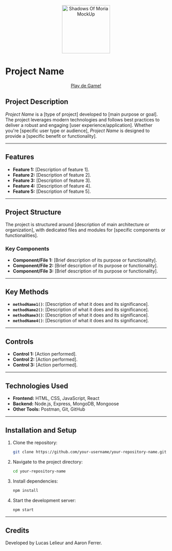 <p align="center">
  <img src="https://res.cloudinary.com/dhluctrie/image/upload/v1736500849/MockUp_tsovp1.png" alt="Shadows Of Moria MockUp" width="150">
</p>


# **Project Name**

<p align="center">
  <a href="https://example.com](https://lelieur.github.io/MiniGame_ShadowsOfMoria/">Play de Game!</a>
</p>

## **Project Description**  
*Project Name* is a [type of project] developed to [main purpose or goal]. The project leverages modern technologies and follows best practices to deliver a robust and engaging [user experience/application]. Whether you're [specific user type or audience], *Project Name* is designed to provide a [specific benefit or functionality].  

---

## **Features**  
- **Feature 1:** [Description of feature 1].  
- **Feature 2:** [Description of feature 2].  
- **Feature 3:** [Description of feature 3].  
- **Feature 4:** [Description of feature 4].  
- **Feature 5:** [Description of feature 5].  

---

## **Project Structure**  
The project is structured around [description of main architecture or organization], with dedicated files and modules for [specific components or functionalities].  

### **Key Components**  
- **Component/File 1:** [Brief description of its purpose or functionality].  
- **Component/File 2:** [Brief description of its purpose or functionality].  
- **Component/File 3:** [Brief description of its purpose or functionality].  

---

## **Key Methods**  
- **`methodName1()`**: [Description of what it does and its significance].  
- **`methodName2()`**: [Description of what it does and its significance].  
- **`methodName3()`**: [Description of what it does and its significance].  
- **`methodName4()`**: [Description of what it does and its significance].  

---

## **Controls**  
- **Control 1:** [Action performed].  
- **Control 2:** [Action performed].  
- **Control 3:** [Action performed].  

---

## **Technologies Used**  
- **Frontend:** HTML, CSS, JavaScript, React  
- **Backend:** Node.js, Express, MongoDB, Mongoose  
- **Other Tools:** Postman, Git, GitHub  

---

## **Installation and Setup**  
1. Clone the repository:  
   ```bash
   git clone https://github.com/your-username/your-repository-name.git
2. Navigate to the project directory:
   ```bash
   cd your-repository-name
3. Install dependencies:
   ```bash
   npm install
4. Start the development server:
   ```bash
   npm start

___

## **Credits**

Developed by Lucas Lelieur and Aaron Ferrer.



